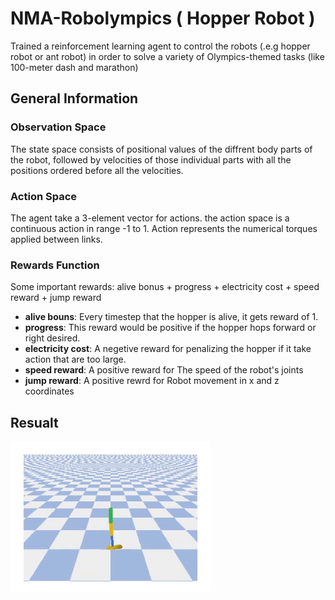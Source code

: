 # NMA-Robolympics ( Hopper Robot )

Trained a reinforcement learning agent to control the robots (.e.g hopper robot or ant robot) in order to solve a variety of Olympics-themed tasks (like 100-meter dash and marathon) 

## General Information
### Observation Space
The state space consists of positional values of the diffrent body parts of the robot, followed by velocities of those individual parts with all the positions ordered before all the velocities.


### Action Space
The agent take a 3-element vector for actions. the action space is a continuous action in range -1 to 1.
Action represents the numerical torques applied between links.


### Rewards Function
Some important rewards: alive bonus + progress + electricity cost +  speed reward + jump reward
- **alive bouns**: Every timestep that the hopper is alive, it gets reward of 1.
- **progress**: This reward would be positive if the hopper hops forward or right desired.
- **electricity cost**: A negetive reward for penalizing the hopper if it take action that are too large.
- **speed reward**: A positive reward for The speed of the robot's joints
- **jump reward**: A positive rewrd for Robot movement in x and z coordinates 





## Resualt 
![alt text](https://github.com/ayousefinejad/NMA-Robolympics/blob/23efb91d976302c1e45de6b642b083175c85e4ba/Resualt_Video.gif?raw=true)
